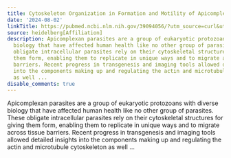 ```yaml
---
title: Cytoskeleton Organization in Formation and Motility of Apicomplexan Parasites
date: '2024-08-02'
linkTitle: https://pubmed.ncbi.nlm.nih.gov/39094056/?utm_source=curl&utm_medium=rss&utm_campaign=pubmed-2&utm_content=1FakS-2QOkCT8HsMOQP1bCRQ4YzyumYOmxmF0moLsQ3dFB1E9V&fc=20220326224207&ff=20240803181444&v=2.18.0.post9+e462414
source: heidelberg[Affiliation]
description: Apicomplexan parasites are a group of eukaryotic protozoans with diverse
  biology that have affected human health like no other group of parasites. These
  obligate intracellular parasites rely on their cytoskeletal structures for giving
  them form, enabling them to replicate in unique ways and to migrate across tissue
  barriers. Recent progress in transgenesis and imaging tools allowed detailed insights
  into the components making up and regulating the actin and microtubule cytoskeleton
  as well ...
disable_comments: true
---
```

Apicomplexan parasites are a group of eukaryotic protozoans with diverse biology that have affected human health like no other group of parasites. These obligate intracellular parasites rely on their cytoskeletal structures for giving them form, enabling them to replicate in unique ways and to migrate across tissue barriers. Recent progress in transgenesis and imaging tools allowed detailed insights into the components making up and regulating the actin and microtubule cytoskeleton as well ...